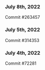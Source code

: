 ### July 8th, 2022

Commit #263457

### July 5th, 2022

Commit #314353


### July 4th, 2022

Commit #72281
